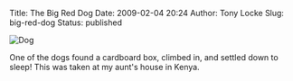 Title: The Big Red Dog
Date: 2009-02-04 20:24
Author: Tony Locke
Slug: big-red-dog
Status: published

![Dog]({static}/images/2009/IMG_4049.jpg)  
  
One of the dogs found a cardboard box, climbed in, and settled down to sleep! This was taken at my aunt's house in Kenya.
